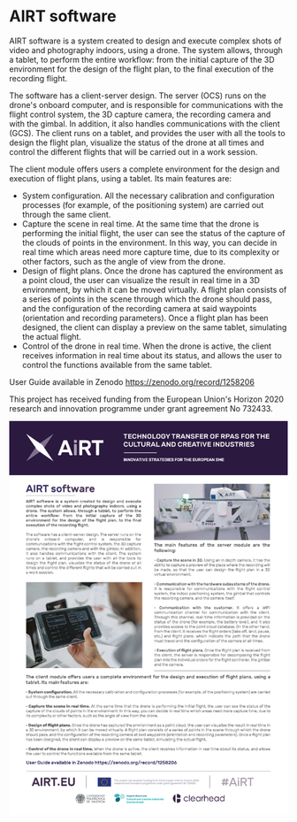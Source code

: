 # AIRT software

AIRT software is a system created to design and execute complex shots of video and photography indoors, using a drone. The system allows, through a tablet, to perform the entire workflow: from the initial capture of the 3D environment for the design of the flight plan, to the final execution of the recording flight.

The software has a client-server design. The server (OCS) runs on the drone's onboard computer, and is responsible for communications with the flight control system, the 3D capture camera, the recording camera and with the gimbal. In addition,
it also handles communications with the client (GCS). The client runs on a tablet, and provides the user with all the tools to
design the flight plan, visualize the status of the drone at all times and control the different flights that will be carried out in a work session.

The client module offers users a complete environment for the design and execution of flight plans, using a
tablet. Its main features are:
* System configuration. All the necessary calibration and configuration processes (for example, of the positioning system) are carried out through the same client.
* Capture the scene in real time. At the same time that the drone is performing the initial flight, the user can see the status of the capture of the clouds of points in the environment. In this way, you can decide in real time which areas need more capture time, due to its complexity or other factors, such as the angle of view from the drone.
* Design of flight plans. Once the drone has captured the environment as a point cloud, the user can visualize the result in real time in a 3D environment, by which it can be moved virtually. A flight plan consists of a series of points in the scene through which the drone should pass, and the configuration of the recording camera at said waypoints (orientation and recording parameters). Once a flight plan has been designed, the client can display a preview on the same tablet, simulating the actual flight.
* Control of the drone in real time. When the drone is active, the client receives information in real time about its status, and allows the user to control the functions available from the same tablet.

User Guide available in Zenodo https://zenodo.org/record/1258206

This project has received funding from the European Union's Horizon 2020 research and innovation programme under grant agreement No 732433.

<a href="AiRT_software.png"><img src="AiRT_software.png" /></a>
